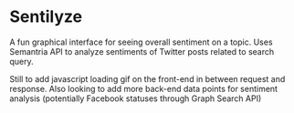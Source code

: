 Sentilyze
=========

A fun graphical interface for seeing overall sentiment on a topic. Uses Semantria API to analyze
sentiments of Twitter posts related to search query.

Still to add javascript loading gif on the front-end in between request and response. Also
looking to add more back-end data points for sentiment analysis (potentially Facebook statuses through Graph Search API)
